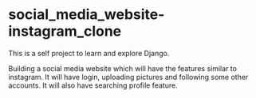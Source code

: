 # social_media_website-instagram_clone
This is a self project to learn and explore Django.

Building a social media website which will have the features similar to
instagram. It will have login, uploading pictures and following some other
accounts. It will also have searching profile feature.
